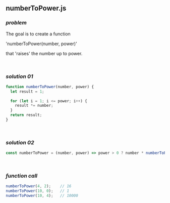## numberToPower.js

### ***problem***

The goal is to create a function

'numberToPower(number, power)'

that 'raises' the number up to power.

<br>

### ***solution 01*** 

```javascript
function numberToPower(number, power) {
  let result = 1;
  
  for (let i = 1; i <= power; i++) {
    result *= number;
  }
  return result;
}
```

<br>

### ***solution 02***

```javascript
const numberToPower = (number, power) => power > 0 ? number * numberToPower(number, power - 1) : 1;
```

<br>

### ***function call***

```javascript
numberToPower(4, 2);	// 16
numberToPower(10, 0);	// 1
numberToPower(10, 4);	// 10000
```

